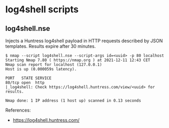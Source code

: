 # log4shell scripts

## log4shell.nse
Injects a Huntress log4shell payload in HTTP requests described by JSON templates.
Results expire after 30 minutes.


```
$ nmap --script log4shell.nse --script-args id=<uuid> -p 80 localhost
Starting Nmap 7.80 ( https://nmap.org ) at 2021-12-11 12:43 CET
Nmap scan report for localhost (127.0.0.1)
Host is up (0.000059s latency).

PORT   STATE SERVICE
80/tcp open  http
|_log4shell: Check https://log4shell.huntress.com/view/<uuid> for results.

Nmap done: 1 IP address (1 host up) scanned in 0.13 seconds
```

References:
- https://log4shell.huntress.com/
